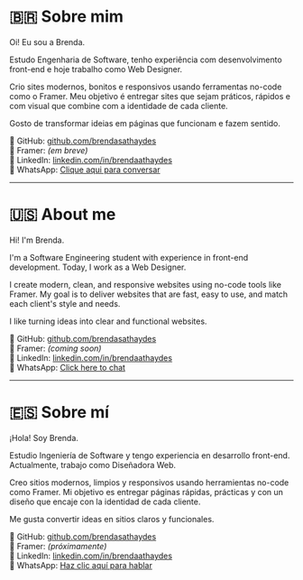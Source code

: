 # 🇧🇷 Sobre mim

Oi! Eu sou a Brenda.

Estudo Engenharia de Software, tenho experiência com desenvolvimento front-end e hoje trabalho como Web Designer.

Crio sites modernos, bonitos e responsivos usando ferramentas no-code como o Framer. Meu objetivo é entregar sites que sejam práticos, rápidos e com visual que combine com a identidade de cada cliente.

Gosto de transformar ideias em páginas que funcionam e fazem sentido.

📎 GitHub: [github.com/brendasathaydes](https://github.com/brendasathaydes)  
📎 Framer: *(em breve)*  
📎 LinkedIn: [linkedin.com/in/brendaathaydes](https://www.linkedin.com/in/brendaathaydes/)  
📱 WhatsApp: [Clique aqui para conversar](https://wa.me/5534991488460)

---

# 🇺🇸 About me

Hi! I'm Brenda.

I'm a Software Engineering student with experience in front-end development. Today, I work as a Web Designer.

I create modern, clean, and responsive websites using no-code tools like Framer. My goal is to deliver websites that are fast, easy to use, and match each client's style and needs.

I like turning ideas into clear and functional websites.

📎 GitHub: [github.com/brendasathaydes](https://github.com/brendasathaydes)  
📎 Framer: *(coming soon)*  
📎 LinkedIn: [linkedin.com/in/brendaathaydes](https://www.linkedin.com/in/brendaathaydes/)  
📱 WhatsApp: [Click here to chat](https://wa.me/5534991488460)

---

# 🇪🇸 Sobre mí

¡Hola! Soy Brenda.

Estudio Ingeniería de Software y tengo experiencia en desarrollo front-end. Actualmente, trabajo como Diseñadora Web.

Creo sitios modernos, limpios y responsivos usando herramientas no-code como Framer. Mi objetivo es entregar páginas rápidas, prácticas y con un diseño que encaje con la identidad de cada cliente.

Me gusta convertir ideas en sitios claros y funcionales.

📎 GitHub: [github.com/brendasathaydes](https://github.com/brendasathaydes)  
📎 Framer: *(próximamente)*  
📎 LinkedIn: [linkedin.com/in/brendaathaydes](https://www.linkedin.com/in/brendaathaydes/)  
📱 WhatsApp: [Haz clic aquí para hablar](https://wa.me/5534991488460)
